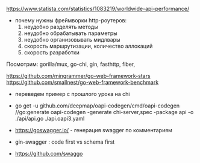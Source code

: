 https://www.statista.com/statistics/1083219/worldwide-api-performance/

- почему нужны фреймворки http-роутеров:
  1. неудобно разделять методы
  2. неудобно обрабатывать параметры
  3. неудобно организовывать мидлвары
  4. скорость маршрутизации, количество аллокаций
  5. скорость разработки

Посмотрим: gorilla/mux, go-chi, gin, fasthttp, fiber, 

https://github.com/mingrammer/go-web-framework-stars
https://github.com/smallnest/go-web-framework-benchmark

- переведем пример с прошлого урока на chi

- go get -u github.com/deepmap/oapi-codegen/cmd/oapi-codegen
//go:generate oapi-codegen -generate chi-server,spec -package api -o ./api/api.go ./api.oapi3.yaml
- https://goswagger.io/ - генерация swagger по комментариям

- gin-swagger : code first vs schema first
- https://github.com/swaggo
